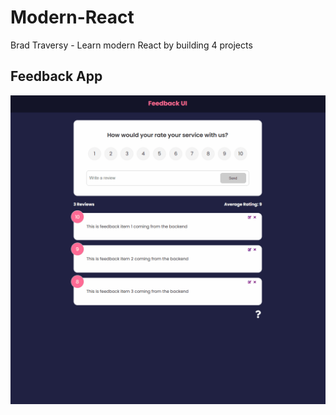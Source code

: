 # Modern-React

Brad Traversy - Learn modern React by building 4 projects

## Feedback App

[![feedback-app](01-feedback-app/src/assets/feedback-app.gif "You can go to the relevant section of the project by clicking on the photo.")](https://github.com/KeskenRidvan/Modern-React/tree/main/01-feedback-app)
